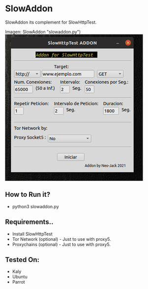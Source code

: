 # SlowAddon
SlowAddon its complement for SlowHttpTest.

Imagen: SlowAddon "slowaddon.py")
![alt text](https://raw.githubusercontent.com/neo-jack-official/SlowAddon/master/img.png)

## How to Run it?
* python3 slowaddon.py

## Requirements..
* Install SlowHttpTest
* Tor Network (optional) - Just to use with proxy5.
* Proxychains (optional) - Just to use with proxy5.

## Tested On:
* Kaly
* Ubuntu
* Parrot
